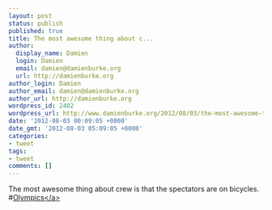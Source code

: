 ```yaml
---
layout: post
status: publish
published: true
title: The most awesome thing about c...
author:
  display_name: Damien
  login: Damien
  email: damien@damienburke.org
  url: http://damienburke.org
author_login: Damien
author_email: damien@damienburke.org
author_url: http://damienburke.org
wordpress_id: 2402
wordpress_url: http://www.damienburke.org/2012/08/03/the-most-awesome-thing-about-c/
date: '2012-08-03 00:09:05 +0000'
date_gmt: '2012-08-03 05:09:05 +0000'
categories:
- tweet
tags:
- tweet
comments: []
---
```

<p>The most awesome thing about crew is that the spectators are on bicycles. #<a href="http:&#47;&#47;search.twitter.com&#47;search?q=%23Olympics" class="aktt_hashtag">Olympics<&#47;a></p>
